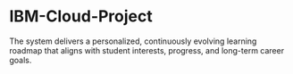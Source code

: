 # IBM-Cloud-Project
The system delivers a personalized, continuously evolving learning roadmap that aligns with student interests, progress, and long-term career goals.
